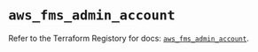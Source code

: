 # `aws_fms_admin_account`

Refer to the Terraform Registory for docs: [`aws_fms_admin_account`](https://www.terraform.io/docs/providers/aws/r/fms_admin_account).
